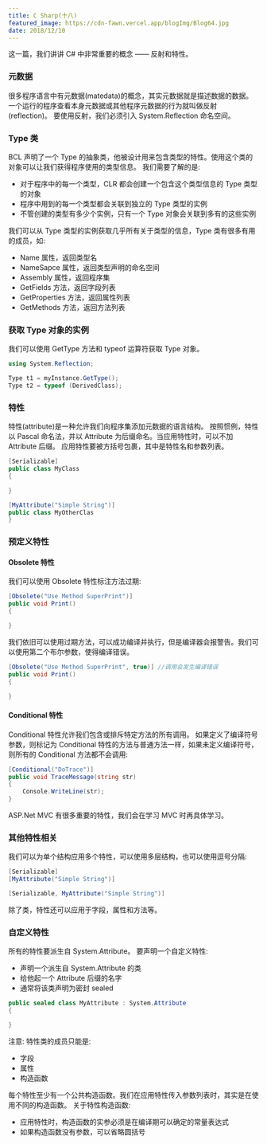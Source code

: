 ```yaml
---
title: C Sharp(十八)
featured_image: https://cdn-fawn.vercel.app/blogImg/Blog64.jpg
date: 2018/12/10
---
```


这一篇，我们讲讲 C# 中非常重要的概念 —— 反射和特性。

### 元数据
很多程序语言中有元数据(matedata)的概念，其实元数据就是描述数据的数据。
一个运行的程序查看本身元数据或其他程序元数据的行为就叫做反射(reflection)。
要使用反射，我们必须引入 System.Reflection 命名空间。

### Type 类
BCL 声明了一个 Type 的抽象类，他被设计用来包含类型的特性。使用这个类的对象可以让我们获得程序使用的类型信息。
我们需要了解的是: 
- 对于程序中的每一个类型，CLR 都会创建一个包含这个类型信息的 Type 类型的对象
- 程序中用到的每一个类型都会关联到独立的 Type 类型的实例
- 不管创建的类型有多少个实例，只有一个 Type 对象会关联到多有的这些实例

我们可以从 Type 类型的实例获取几乎所有关于类型的信息，Type 类有很多有用的成员，如: 
- Name 属性，返回类型名
- NameSapce 属性，返回类型声明的命名空间
- Assembly 属性，返回程序集
- GetFields 方法，返回字段列表
- GetProperties 方法，返回属性列表
- GetMethods 方法，返回方法列表

### 获取 Type 对象的实例
我们可以使用 GetType 方法和 typeof 运算符获取 Type 对象。
``` csharp
using System.Reflection;

Type t1 = myInstance.GetType();
Type t2 = typeof (DerivedClass);
```

### 特性
特性(attribute)是一种允许我们向程序集添加元数据的语言结构。
按照惯例，特性以 Pascal 命名法，并以 Attribute 为后缀命名。当应用特性时，可以不加 Attribute 后缀。
应用特性要被方括号包裹，其中是特性名和参数列表。
``` csharp
[Serializable]
public class MyClass
{

}

[MyAttribute("Simple String")]
public class MyOtherClas
}
```

### 预定义特性
#### Obsolete 特性
我们可以使用 Obsolete 特性标注方法过期: 
``` csharp
[Obsolete("Use Method SuperPrint")]
public void Print()
{

}
```

我们依旧可以使用过期方法，可以成功编译并执行，但是编译器会报警告。我们可以使用第二个布尔参数，使得编译错误。
``` csharp
[Obsolete("Use Method SuperPrint", true)] //调用会发生编译错误
public void Print()
{

}
```

#### Conditional 特性
Conditional 特性允许我们包含或排斥特定方法的所有调用。
如果定义了编译符号参数，则标记为 Conditional 特性的方法与普通方法一样，如果未定义编译符号，则所有的 Conditional 方法都不会调用: 
``` csharp
[Conditional("DoTrace")]
public void TraceMessage(string str)
{
    Console.WriteLine(str);
}
```
ASP.Net MVC 有很多重要的特性，我们会在学习 MVC 时再具体学习。

### 其他特性相关
我们可以为单个结构应用多个特性，可以使用多层结构，也可以使用逗号分隔: 
``` csharp
[Serializable]
[MyAttribute("Simple String")]

[Serializable, MyAttribute("Simple String")]
```

除了类，特性还可以应用于字段，属性和方法等。

### 自定义特性
所有的特性要派生自 System.Attribute。
要声明一个自定义特性: 
- 声明一个派生自 System.Attribute 的类
- 给他起一个 Attribute 后缀的名字
- 通常将该类声明为密封 sealed

``` csharp
public sealed class MyAttribute : System.Attribute
{

}
```

注意: 特性类的成员只能是: 
- 字段
- 属性
- 构造函数

每个特性至少有一个公共构造函数。我们在应用特性传入参数列表时，其实是在使用不同的构造函数。
关于特性构造函数: 
- 应用特性时，构造函数的实参必须是在编译期可以确定的常量表达式
- 如果构造函数没有参数，可以省略圆括号